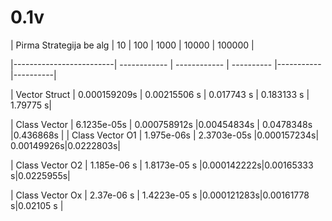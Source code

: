 ﻿# 0.1v 

| Pirma Strategija be alg |      10      |     100      |    1000    |   10000    |  100000  |

|-------------------------| ------------ | ------------ | ---------- |----------- |----------|

|     Vector Struct       | 0.000159209s | 0.00215506 s | 0.017743 s | 0.183133 s | 1.79775 s|

|     Class Vector        | 6.1235e-05s  | 0.000758912s |0.00454834s | 0.0478348s |0.436868s |
|     Class Vector O1     | 1.975e-06s   | 2.3703e-05s  |0.000157234s| 0.00149926s|0.0222803s|

|     Class Vector O2     | 1.185e-06 s  | 1.8173e-05 s |0.000142222s|0.00165333 s|0.0225955s|

|     Class Vector Ox     | 2.37e-06 s   | 1.4223e-05 s |0.000121283s|0.00161778 s|0.02105 s |